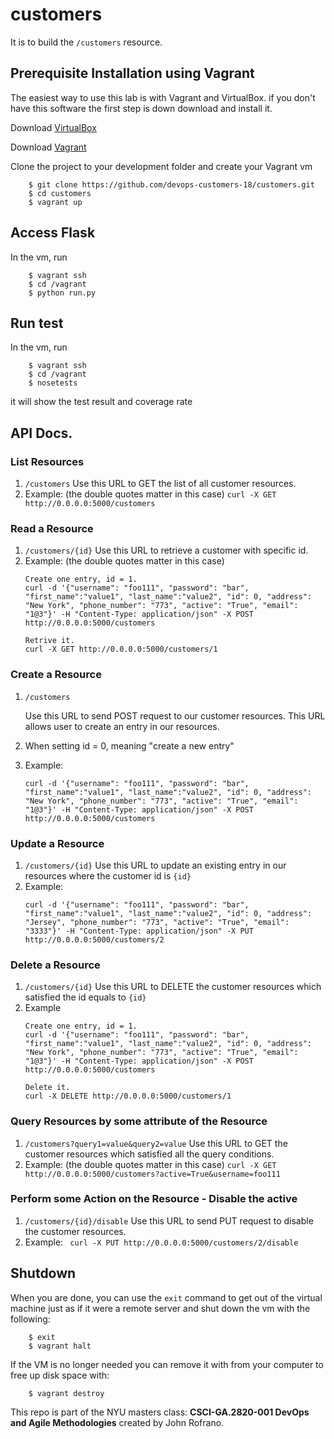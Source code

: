 # customers
It is to build the `/customers` resource.

## Prerequisite Installation using Vagrant

The easiest way to use this lab is with Vagrant and VirtualBox. if you don't have this software the first step is down download and install it.

Download [VirtualBox](https://www.virtualbox.org/)

Download [Vagrant](https://www.vagrantup.com/)

Clone the project to your development folder and create your Vagrant vm

```
    $ git clone https://github.com/devops-customers-18/customers.git
    $ cd customers
    $ vagrant up
```


## Access Flask

In the vm, run
```
    $ vagrant ssh
    $ cd /vagrant
    $ python run.py
```

## Run test
In the vm, run
```
    $ vagrant ssh
    $ cd /vagrant
    $ nosetests
```
it will show the test result and coverage rate

## API Docs.

### List Resources 
1. ```/customers```
    Use this URL to GET the list of all customer resources.
2. Example: (the double quotes matter in this case)
    ```curl -X GET http://0.0.0.0:5000/customers```
### Read a Resource
1. ```/customers/{id}```
    Use this URL to retrieve a customer with specific id.
2. Example: (the double quotes matter in this case)
    ```
    Create one entry, id = 1.
    curl -d '{"username": "foo111", "password": "bar", "first_name":"value1", "last_name":"value2", "id": 0, "address": "New York", "phone_number": "773", "active": "True", "email": "1@3"}' -H "Content-Type: application/json" -X POST http://0.0.0.0:5000/customers
    
    Retrive it.
    curl -X GET http://0.0.0.0:5000/customers/1
    ```

### Create a Resource 

1. ```/customers```

    Use this URL to send POST request to our customer resources. This URL allows user to create an entry in our resources.

2. When setting id = 0, meaning "create a new entry"

3. Example:

    ```
    curl -d '{"username": "foo111", "password": "bar", "first_name":"value1", "last_name":"value2", "id": 0, "address": "New York", "phone_number": "773", "active": "True", "email": "1@3"}' -H "Content-Type: application/json" -X POST http://0.0.0.0:5000/customers
    ```
### Update a Resource
1. ```/customers/{id}```
    Use this URL to update an existing entry in our resources where the customer id is ```{id}```
2. Example:
    ```
    curl -d '{"username": "foo111", "password": "bar", "first_name":"value1", "last_name":"value2", "id": 0, "address": "Jersey", "phone_number": "773", "active": "True", "email": "3333"}' -H "Content-Type: application/json" -X PUT http://0.0.0.0:5000/customers/2
    ```
### Delete a Resource
1. ```/customers/{id}```
    Use this URL to DELETE the customer resources which satisfied the id equals to ```{id}```
2. Example
    ```
    Create one entry, id = 1.
    curl -d '{"username": "foo111", "password": "bar", "first_name":"value1", "last_name":"value2", "id": 0, "address": "New York", "phone_number": "773", "active": "True", "email": "1@3"}' -H "Content-Type: application/json" -X POST http://0.0.0.0:5000/customers
    
    Delete it.
    curl -X DELETE http://0.0.0.0:5000/customers/1
    ```

### Query Resources by some attribute of the Resource
1. ```/customers?query1=value&query2=value```
    Use this URL to GET the customer resources which satisfied all the query conditions.
2. Example: (the double quotes matter in this case)
    ```curl -X GET http://0.0.0.0:5000/customers?active=True&username=foo111```


### Perform some Action on the Resource - Disable the active
1. ```/customers/{id}/disable```
    Use this URL to send PUT request to disable the customer resources.
2. Example:
    ``` curl -X PUT http://0.0.0.0:5000/customers/2/disable```


## Shutdown

When you are done, you can use the `exit` command to get out of the virtual machine just as if it were a remote server and shut down the vm with the following:

```
    $ exit
    $ vagrant halt
```


If the VM is no longer needed you can remove it with from your computer to free up disk space with:

```
    $ vagrant destroy
```

This repo is part of the NYU masters class: **CSCI-GA.2820-001 DevOps and Agile Methodologies** created by John Rofrano.
